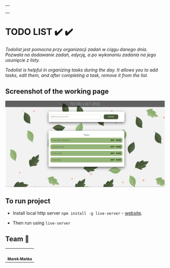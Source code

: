 <table align="center">
    <tr>
        <td><a align="center" href="https://github.com/Manioo77/To-do-list-JavaScript/commits/main"><img src="https://img.shields.io/github/last-commit/Manioo77/To-do-list-javascript"  alt=""/></a></td>
        </tr>
</table>

# TODO LIST :heavy_check_mark: :heavy_check_mark:

_Todolist jest pomocna przy organizacji zadań w ciągu danego dnia. Pozwala na dodawanie zadań, edycję, a po wykonaniu zadania na jego usunięcie z listy._

_Todolist is helpful in organizing tasks during the day. It allows you to add tasks, edit them, and after completing a task, remove it from the list._

## Screenshot of the working page

![Zrzut ekranu aplikacji](images/todolist.PNG)

## To run project

- Install local http server `npm install -g live-server` - [website](https://www.npmjs.com/package/live-server).

- Then run using `live-server`

## Team :punch:

<table align="center">
  <tr>
   <td align="center"><a href="https://github.com/manioo77"><img src="https://avatars.githubusercontent.com/u/74463586?s=400&u=c810fed72b48b4a7a8911a7bdb803c87725d4058&v=4" width="200px;" alt=""/><br /><sub><b>Marek Mańka</b></sub></a></td>
    </tr>
</table>
